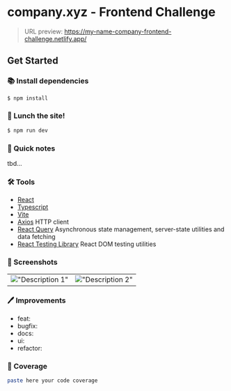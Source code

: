 # company.xyz - Frontend Challenge

> URL preview: https://my-name-company-frontend-challenge.netlify.app/

## Get Started

### 📚 Install dependencies

```bash
$ npm install
```

### 🚀 Lunch the site!

```bash
$ npm run dev
```

### 🧠 Quick notes

tbd...

### 🛠 Tools

- [React](https://reactjs.org/)
- [Typescript](https://www.typescriptlang.org/)
- [Vite](https://vitejs.dev/)
- [Axios](https://axios-http.com/) HTTP client
- [React Query](https://tanstack.com/query/v4) Asynchronous state management, server-state utilities and data fetching
- [React Testing Library](https://testing-library.com/react) React DOM testing utilities

### 📸 Screenshots

|                                                   |                                                   |
| ------------------------------------------------- | ------------------------------------------------- |
| !["Description 1"](./screenshots/screenshot1.png) | !["Description 2"](./screenshots/screenshot2.png) |

### 🖊 Improvements

- feat:
- bugfix:
- docs:
- ui:
- refactor:

### 🧪 Coverage

```bash
paste here your code coverage
```
